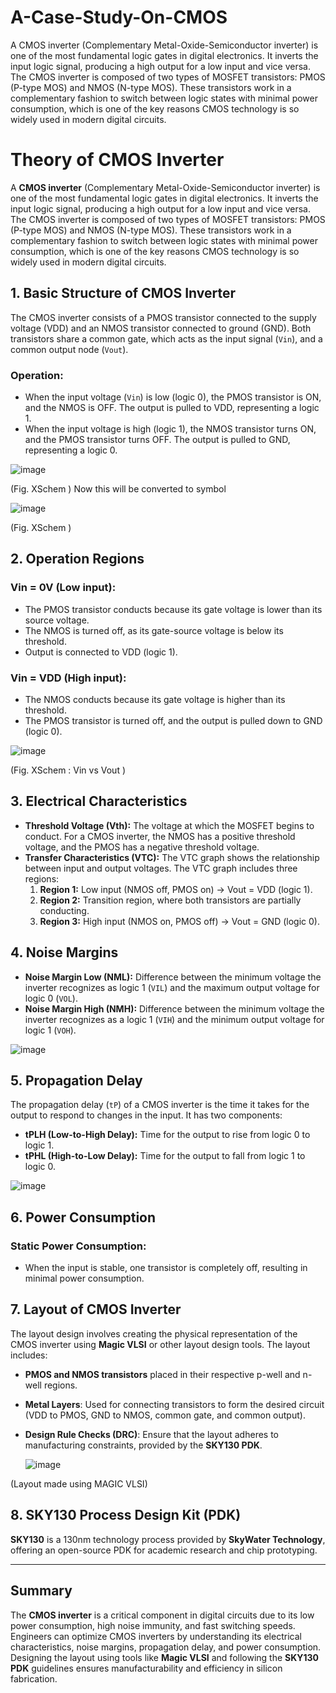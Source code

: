 # A-Case-Study-On-CMOS

A CMOS inverter (Complementary Metal-Oxide-Semiconductor inverter) is one of the most fundamental logic gates in digital electronics. It inverts the input logic signal, producing a high output for a low input and vice versa. The CMOS inverter is composed of two types of MOSFET transistors: PMOS (P-type MOS) and NMOS (N-type MOS). These transistors work in a complementary fashion to switch between logic states with minimal power consumption, which is one of the key reasons CMOS technology is so widely used in modern digital circuits.

# Theory of CMOS Inverter

A **CMOS inverter** (Complementary Metal-Oxide-Semiconductor inverter) is one of the most fundamental logic gates in digital electronics. It inverts the input logic signal, producing a high output for a low input and vice versa. The CMOS inverter is composed of two types of MOSFET transistors: PMOS (P-type MOS) and NMOS (N-type MOS). These transistors work in a complementary fashion to switch between logic states with minimal power consumption, which is one of the key reasons CMOS technology is so widely used in modern digital circuits.

## 1. Basic Structure of CMOS Inverter
The CMOS inverter consists of a PMOS transistor connected to the supply voltage (VDD) and an NMOS transistor connected to ground (GND). Both transistors share a common gate, which acts as the input signal (`Vin`), and a common output node (`Vout`).

### Operation:
- When the input voltage (`Vin`) is low (logic 0), the PMOS transistor is ON, and the NMOS is OFF. The output is pulled to VDD, representing a logic 1.
- When the input voltage is high (logic 1), the NMOS transistor turns ON, and the PMOS transistor turns OFF. The output is pulled to GND, representing a logic 0.

![image](https://github.com/user-attachments/assets/9d422f84-8a88-4874-bcae-a17b617a3a52)

(Fig. XSchem )
Now this will be converted to symbol 

![image](https://github.com/user-attachments/assets/a5d308a5-aa0c-41f8-a9f1-7ff288b72a6a)

(Fig. XSchem )

## 2. Operation Regions

### Vin = 0V (Low input):
- The PMOS transistor conducts because its gate voltage is lower than its source voltage. 
- The NMOS is turned off, as its gate-source voltage is below its threshold.
- Output is connected to VDD (logic 1).

### Vin = VDD (High input):
- The NMOS conducts because its gate voltage is higher than its threshold. 
- The PMOS transistor is turned off, and the output is pulled down to GND (logic 0).

![image](https://github.com/user-attachments/assets/55a26246-77e1-4233-bba4-5ea9dea47aad)

(Fig. XSchem : Vin vs Vout )


## 3. Electrical Characteristics

- **Threshold Voltage (Vth):** The voltage at which the MOSFET begins to conduct. For a CMOS inverter, the NMOS has a positive threshold voltage, and the PMOS has a negative threshold voltage.
- **Transfer Characteristics (VTC):** The VTC graph shows the relationship between input and output voltages. The VTC graph includes three regions:
    1. **Region 1:** Low input (NMOS off, PMOS on) → Vout = VDD (logic 1).
    2. **Region 2:** Transition region, where both transistors are partially conducting.
    3. **Region 3:** High input (NMOS on, PMOS off) → Vout = GND (logic 0).

## 4. Noise Margins

- **Noise Margin Low (NML):** Difference between the minimum voltage the inverter recognizes as logic 1 (`VIL`) and the maximum output voltage for logic 0 (`VOL`).
- **Noise Margin High (NMH):** Difference between the minimum voltage the inverter recognizes as a logic 1 (`VIH`) and the minimum output voltage for logic 1 (`VOH`).

![image](https://github.com/user-attachments/assets/9dc30ec8-1e9b-4180-a85a-10e52e8d681c)


## 5. Propagation Delay

The propagation delay (`tP`) of a CMOS inverter is the time it takes for the output to respond to changes in the input. It has two components:
- **tPLH (Low-to-High Delay):** Time for the output to rise from logic 0 to logic 1.
- **tPHL (High-to-Low Delay):** Time for the output to fall from logic 1 to logic 0.

![image](https://github.com/user-attachments/assets/098ae697-c011-45fb-b2f0-71cfe279c415)


## 6. Power Consumption
### Static Power Consumption:
- When the input is stable, one transistor is completely off, resulting in minimal power consumption.

## 7. Layout of CMOS Inverter

The layout design involves creating the physical representation of the CMOS inverter using **Magic VLSI** or other layout design tools. The layout includes:

- **PMOS and NMOS transistors** placed in their respective p-well and n-well regions.
- **Metal Layers**: Used for connecting transistors to form the desired circuit (VDD to PMOS, GND to NMOS, common gate, and common output).
- **Design Rule Checks (DRC)**: Ensure that the layout adheres to manufacturing constraints, provided by the **SKY130 PDK**.

  ![image](https://github.com/user-attachments/assets/8cf01fd9-18f1-407f-9bac-aeaef8d446d5)

(Layout made using MAGIC VLSI)

## 8. SKY130 Process Design Kit (PDK)

**SKY130** is a 130nm technology process provided by **SkyWater Technology**, offering an open-source PDK for academic research and chip prototyping.

---

## Summary

The **CMOS inverter** is a critical component in digital circuits due to its low power consumption, high noise immunity, and fast switching speeds. Engineers can optimize CMOS inverters by understanding its electrical characteristics, noise margins, propagation delay, and power consumption. Designing the layout using tools like **Magic VLSI** and following the **SKY130 PDK** guidelines ensures manufacturability and efficiency in silicon fabrication.

